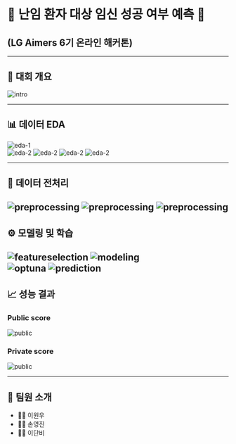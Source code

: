 # 🧬 난임 환자 대상 임신 성공 여부 예측 🧬
## (LG Aimers 6기 온라인 해커톤)
---

## 🏁 대회 개요

![intro](images/intro.png)

---

## 📊 데이터 EDA

![eda-1](images/EDA1.png)  
![eda-2](images/EDA2.png)
![eda-2](images/EDA3.png)
![eda-2](images/EDA4.png)
![eda-2](images/EDA5.png)

---

## 🧹 데이터 전처리

![preprocessing](images/preprocessing1.png)
![preprocessing](images/preprocessing2.png)
![preprocessing](images/preprocessing3.png)
---

## ⚙️ 모델링 및 학습
![featureselection](images/featurselection.png)
![modeling](images/model1.png)  
![optuna](images/optuna.png)
![prediction](images/pred.png)
---

## 📈 성능 결과
### Public score
![public](images/public.png)
### Private score
![public](images/private.png)

---

## 🙌 팀원 소개
- 🧑‍💻 이원우  
- 🧑‍💻 손영진  
- 🧑‍💻 이단비
